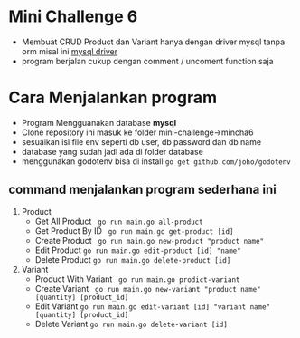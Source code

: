 # Mini Challenge 6
- Membuat CRUD Product dan Variant hanya dengan driver mysql tanpa orm misal ini [mysql driver](github.com/go-sql-driver/mysql)
- program berjalan cukup dengan comment / uncoment function saja

# Cara Menjalankan program
- Program Mengguanakan database **mysql**
- Clone repository ini masuk ke folder mini-challenge->mincha6
- sesuaikan isi file env seperti db user, db password dan db name
- database yang sudah jadi ada di folder database
- menggunakan godotenv bisa di install ```go get github.com/joho/godotenv```
## command menjalankan program sederhana ini
1. Product
    - Get All Product ```  go run main.go all-product ```
    - Get Product By ID ```  go run main.go get-product [id] ```
    - Create Product ```  go run main.go new-product "product name" ```
    - Edit Product ``` go run main.go edit-product [id] "name" ```
    - Delete Product ``` go run main.go delete-product [id] ```
2. Variant
    - Product With Variant ```  go run main.go prodict-variant ```
    - Create Variant ```  go run main.go new-variant "product name" [quantity] [product_id] ```
    - Edit Variant ``` go run main.go edit-variant [id] "variant name" [quantity] [product_id] ```
    - Delete Variant ``` go run main.go delete-variant [id] ```